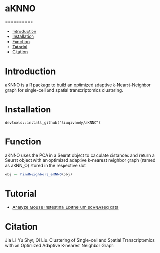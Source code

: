 # aKNNO

==========
* [Introduction](#Introduction)
* [Installation](#Installation)
* [Function](#Function)
* [Tutorial](#Tutorial)
* [Citation](#Citation)

<a name="Introduction"/>

# Introduction

aKNNO is a R package to build an optimized adaptive k-Nearst-Neighbor graph for single-cell and spatial transcriptomics clustering.

<a name="Installation"/>

# Installation

```
devtools::install_github("liuqivandy/aKNNO")
```

<a name="Function"/>

# Function

aKNNO uses the PCA in a Seurat object to calculate distances and return a Seurat object with an optimized adaptive k-nearest neighbor graph (named as aKNN_O) stored in the respective slot

```R
obj <- FindNeighbors_aKNNO(obj)
```


<a name="Tutorial"/>

# Tutorial

- [Analyze Mouse Instestinal Epithelium scRNAseq data](https://htmlpreview.github.io/?https://github.com/liuqivandy/aKNNO/blob/master/Tutorial/mouseInstestine.html)


<a name="Citation"/>

# Citation
Jia Li, Yu Shyr, Qi Liu. Clustering of Single-cell and Spatial Transcriptomics with an Optimized Adaptive K-nearest Neighbor Graph
